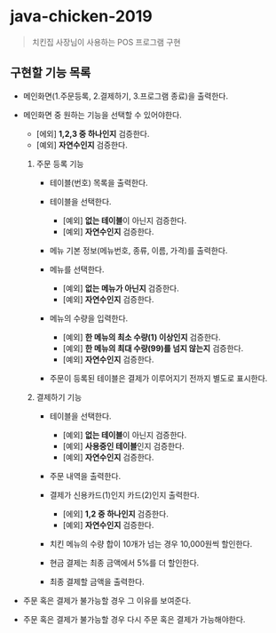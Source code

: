 # java-chicken-2019
> 치킨집 사장님이 사용하는 POS 프로그램 구현

## 구현할 기능 목록
* 메인화면(1.주문등록, 2.결제하기, 3.프로그램 종료)을 출력한다.
* 메인화면 중 원하는 기능을 선택할 수 있어야한다.
    * [에외] **1,2,3 중 하나인지** 검증한다.
    * [예외] **자연수인지** 검증한다.

    1. 주문 등록 기능
        * 테이블(번호) 목록을 출력한다.
        * 테이블을 선택한다.
            * [예외] **없는 테이블**이 아닌지 검증한다.
            * [예외] **자연수인지** 검증한다.
        
        * 메뉴 기본 정보(메뉴번호, 종류, 이름, 가격)를 출력한다.
        * 메뉴를 선택한다.
            * [예외] **없는 메뉴가 아닌지** 검증한다.
            * [예외] **자연수인지** 검증한다.
        
        * 메뉴의 수량을 입력한다.
            * [예외] **한 메뉴의 최소 수량(1) 이상인지** 검증한다.
            * [예외] **한 메뉴의 최대 수량(99)를 넘지 않는지** 검증한다.
            * [예외] **자연수인지** 검증한다.
        
        * 주문이 등록된 테이블은 결제가 이루어지기 전까지 별도로 표시한다.

    2. 결제하기 기능
        * 테이블을 선택한다.
            * [예외] **없는 테이블**이 아닌지 검증한다. 
            * [예외] **사용중인 테이블**인지 검증한다.
            * [예외] **자연수인지** 검증한다.

        * 주문 내역을 출력한다.
        
        * 결제가 신용카드(1)인지 카드(2)인지 출력한다.
            * [에외] **1,2 중 하나인지** 검증한다.
            * [예외] **자연수인지** 검증한다.

        * 치킨 메뉴의 수량 합이 10개가 넘는 경우 10,000원씩 할인한다.
        * 현금 결제는 최종 금액에서 5%를 더 할인한다.

        * 최종 결제할 금액을 출력한다.

* 주문 혹은 결제가 불가능할 경우 그 이유를 보여준다.
* 주문 혹은 결제가 불가능할 경우 다시 주문 혹은 결제가 가능해야한다.
